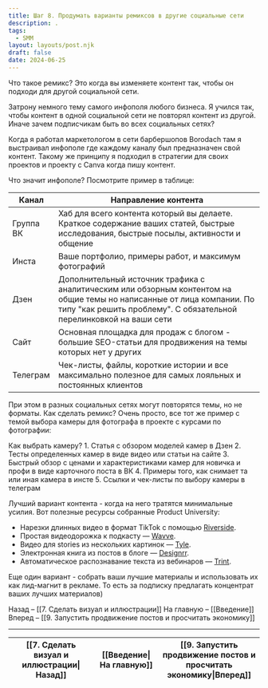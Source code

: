 ```yaml
---
title: Шаг 8. Продумать варианты ремиксов в другие социальные сети
description: .
tags:
  - SMM
layout: layouts/post.njk
draft: false
date: 2024-06-25
---
```

Что такое ремикс? Это когда вы изменяете контент так, чтобы он подходи для другой социальной сети. 

Затрону немного тему самого инфополя любого бизнеса. Я учился так, чтобы контент в одной социальной сети не повторял контент из другой. Иначе зачем подписчикам быть во всех социальных сетях?

Когда я работал маркетологом в сети барбершопов Borodach там я выстраивал инфополе где каждому каналу был предназначен свой контент. Такому же принципу я подходил в стратегии для своих проектов и проекту с Canva когда пишу контент.

Что значит инфополе? Посмотрите пример в таблице:

| Канал     | Направление контента                                                                                                                                                                          |
| --------- | --------------------------------------------------------------------------------------------------------------------------------------------------------------------------------------------- |
| Группа ВК | Хаб для всего контента который вы делаете. Краткое содержание ваших статей, быстрые исследования, быстрые посылы, активности и общение                                                        |
| Инста     | Ваше портфолио, примеры работ, и максимум фотографий                                                                                                                                          |
| Дзен      | Дополнительный источник трафика с аналитическим или обзорным контентом на общие темы но написанные от лица компании. По типу "как решить проблему". С обязательной перелинковкой на ваши сети |
| Сайт      | Основная площадка для продаж с блогом - большие SEO-статьи для продвижения на темы которых нет у других                                                                                       |
| Телеграм  | Чек-листы, файлы, короткие истории и все максимально полезное для самых лояльных и постоянных клиентов                                                                                        |
При этом в разных социальных сетях могут повторятся темы, но не форматы. 
Как сделать ремикс? Очень просто, все тот же пример с темой выбора камеры для фотографа в проекте с курсами по фотографии:

Как выбрать камеру?
	1. Статья с обзором моделей камер в Дзен
	2. Тесты определенных камер в виде видео или статьи  на сайте
	3. Быстрый обзор с ценами и характеристиками камер для новичка и профи в виде карточного поста в ВК
	4. Примеры того, как снимает та или иная камера в инсте
	5. Ссылки и чек-листы по выбору камеры в телеграм

Лучший вариант контента - когда на него тратятся минимальные усилия. Вот полезные ресурсы собранные Product University:
- Нарезки длинных видео в формат TikTok с помощью [Riverside](https://riverside.fm/clips?roistat_visit=315180).
- Простая видеодорожка к подкасту — [Wavve](https://wavve.co/?roistat_visit=315180).
- Видео для stories из нескольких картинок — [Tyle](https://tyle.io/?roistat_visit=315180).
- Электронная книга из постов в блоге — [Designrr](https://designrr.io/?roistat_visit=315180).
- Автоматическое распознавание текста из вебинаров — [Trint](https://trint.com/?roistat_visit=315180).

Еще один вариант - собрать ваши лучшие материалы и использовать их как лид-магнит в рекламе. То есть за подписку предлагать концентрат ваших лучших материалов)

Назад – [[7. Сделать визуал и иллюстрации]]
На главную – [[Введение]]
Вперед – [[9. Запустить продвижение постов и просчитать экономику]]


<hr>

| [[7. Сделать визуал и иллюстрации\|Назад]] | [[Введение\|На главную]] | [[9. Запустить продвижение постов и просчитать экономику\|Вперед]] |
| ------------------------------------------ | ------------------------ | ------------------------------------------------------------------ |
